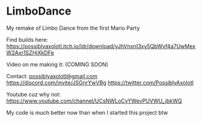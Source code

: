 # LimboDance
My remake of Limbo Dance from the first Mario Party

Find builds here: https://possiblyaxolotl.itch.io/ldr/download/yJhVnxnI3xy5QbWvf4a7UwMexW2Axr1SZHjXkDFe

Video on me making it: (COMING SOON)

Contact: possiblyaxolotl@gmail.com https://discord.com/invite/JSGnrYwVBg https://twitter.com/PossiblyAxolotl

Youtube cuz why not: https://www.youtube.com/channel/UCsNWLoCyYWevPUVWU_jbkWQ

My code is much better now than when I started this project btw
